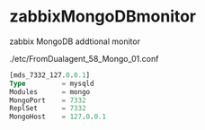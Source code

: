 # zabbixMongoDBmonitor
zabbix MongoDB addtional monitor

./etc/FromDualagent_58_Mongo_01.conf 
``` SQL
[mds_7332_127.0.0.1]
Type         = mysqld
Modules      = mongo
MongoPort    = 7332
ReplSet      = 7332
MongoHost    = 127.0.0.1
```
